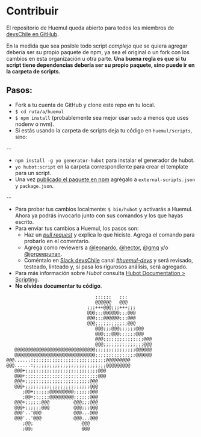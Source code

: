 # Contribuir

El repositorio de Huemul queda abierto para todos los miembros de [devsChile en GitHub](https://github.com/devschile).

En la medida que sea posible todo script *complejo* que se quiera agregar debería ser su propio paquete de npm, ya sea el original o un fork con los cambios en esta organización u otra parte. **Una buena regla es que si tu script tiene dependencias debería ser su propio paquete, sino puede ir en la carpeta de scripts.**

## Pasos:

- Fork a tu cuenta de GitHub y clone este repo en tu local.
- `$ cd ruta/a/huemul`
- `$ npm install` (probablemente sea mejor usar `sudo` a menos que uses nodenv o nvm).
- Si estás usando la carpeta de scripts deja tu código en `huemul/scripts`, sino:

--

- `npm install -g yo generator-hubot` para instalar el generador de hubot.
- `yo hubot:script` en la carpeta correspondiente para crear el template para un script.
- Una vez [publicado el paquete en npm](https://gist.github.com/coolaj86/1318304) agrégalo a `external-scripts.json` y `package.json`.

--

- Para probar tus cambios localmente: `$ bin/hubot` y activarás a Huemul. Ahora ya podrás invocarlo junto con sus comandos y los que hayas escrito.
- Para enviar tus cambios a Huemul, los pasos son:
  - Haz un [_pull request_](https://github.com/devschile/huemul/pulls) y explica lo que hiciste. Agrega el comando para probarlo en el comentario.
  - Agrega como reviewers a [@leonardo](https://devschile.slack.com/messages/huemul-devs/team/leonardo/), [@hector](https://devschile.slack.com/messages/huemul-devs/team/hector/), [@gmq](https://devschile.slack.com/messages/huemul-devs/team/gmq/) y/o [@jorgeepunan](https://devschile.slack.com/messages/huemul-devs/team/jorgeepunan/).
  - Coméntalo en [Slack devsChile](http://www.devschile.cl) canal [*#huemul-devs*](http://devschile.slack.com/messages/huemul-devs) y será revisado, testeado, linteado y, si pasa los rigurosos análisis, será agregado.
-  Para más información sobre *Hubot* consulta [Hubot Documentation > Scripting](https://hubot.github.com/docs/scripting/).
-  **No olvides documentar tu código**.

```
                                 ;;;;;;   ;;;                  
                                 @@@@@@   @@@                  
                              ;;;+++@@@;;;+++;;;               
                              @@@;;;@@@@@@;;;@@@               
                              @@@;;;@@@@@@;;;@@@               
                              @@@;;;;;;;;;;;;@@@               
                                 @@@;;;@@@;;;;;;@@@            
                                 @@@;;;@@@;;;;;;@@@            
                                 @@@;;;;;;;;;;;;;;;@@@         
                                 @@@;;;;;;;;;;;;;;;@@@         
   @@@@@@@@@@@@@@@@@@@@@@@@@@@@@@;;;;;;;;;;;;;;;@@@@@@         
   @@@@@@@@@@@@@@@@@@@@@@@@@@@@@@;;;;;;;;;;;;;;;@@@@@@         
@@@......:;;;;;;;;;;;;;;;;;;;;;;;;;;;@@@@@@@@@            
@@@......:;;;;;;;;;;;;;;;;;;;;;;;;;;;@@@@@@@@@            
   @@@+;;;;;;;;;;;;;;;;;;;;;;;;;;;@@@                     
   @@@+;;;;;;;;;;;;;;;;;;;;;;;;;;;@@@                     
   @@@+;;;;;;;;;;;;;;;;;;;;;;;;@@@                        
   @@@+;;;;;;;;;;;;;;;;;;;;;;;;@@@                        
      ;@@+;;;;;;@@@@@@@@@;;;;;;@@@                        
      ;@@+;;;;;;@@@@@@@@@;;;;;;@@@                        
   @@@+;;;;;;@@@         @@@;;;@@@                        
   @@@+;;;;;;@@@         @@@;;;@@@                        
   @@@'..'@@@            @@@...@@@                        
   @@@'..'@@@            @@@...@@@                        
      ;@@;                  @@@                           
      ;@@;                  @@@
```
